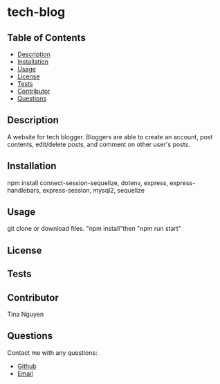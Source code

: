 
# tech-blog
## Table of Contents
* [Description](#description)
* [Installation](#installation)
* [Usage](#Usage)
* [License](#License)
* [Tests](#Tests)
* [Contributor](#Contributor)
* [Questions](#Questions)

## Description 
A website for tech blogger. Bloggers are able to create an account, post contents, edit/delete posts, and comment on other user's posts.

## Installation
npm install connect-session-sequelize, dotenv, express, express-handlebars, express-session, mysql2, sequelize

## Usage
git clone or download files. "npm install"then "npm run start"

## License


## Tests


## Contributor
Tina Nguyen

## Questions 
Contact me with any questions: 
* [Github](https://github.com/ohwhytina)
* [Email](mailto:nguyentinaca@yahoo.com)
